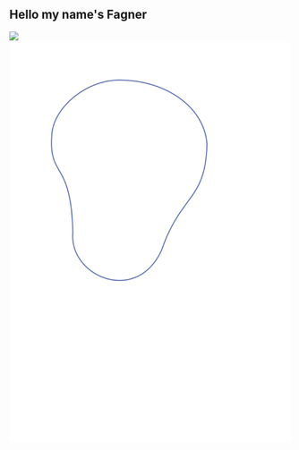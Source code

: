 ## Hello my name's Fagner
<div>
  <img src="https://github-readme-stats.vercel.app/api?username=fagner02&show_icons=true&theme=radical"></img>
  <img src="6.svg"></img>
</div>
